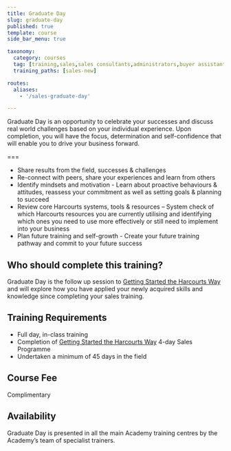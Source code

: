 ```yaml
---
title: Graduate Day
slug: graduate-day
published: true
template: course
side_bar_menu: true

taxonomy:
  category: courses
  tag: [training,sales,sales consultants,administrators,buyer assistants,personal assistants]
  training_paths: [sales-new]

routes:
  aliases:
    - '/sales-graduate-day'

---
```


Graduate Day is an opportunity to celebrate your successes and discuss real world challenges based on your individual experience. Upon completion, you will have the focus, determination and self-confidence that will enable you to drive your business forward.

===

-	Share results from the field, successes & challenges
- Re-connect with peers, share your experiences and learn from others
-	Identify mindsets and motivation - Learn about proactive behaviours & attitudes, reassess your commitment as well as setting goals & planning to succeed
-	Review core Harcourts systems, tools & resources – System check of which Harcourts resources you are currently utilising and identifying which ones you need to use more effectively or still need to implement into your business
-	Plan future training and self-growth - Create your future training pathway and commit to your future success

## Who should complete this training?
Graduate Day is the follow up session to [Getting Started the Harcourts Way](/getting-started-the-harcourts-way) and will explore how you have applied your newly acquired skills and knowledge since completing your sales training. 

## Training Requirements
-	Full day, in-class training
-	Completion of [Getting Started the Harcourts Way](/getting-started-the-harcourts-way) 4-day Sales Programme 
-	Undertaken a minimum of 45 days in the field

## Course Fee
Complimentary

## Availability
Graduate Day is presented in all the main Academy training centres by the Academy’s team of specialist trainers.

